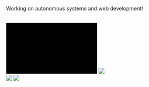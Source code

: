 Working on autonomous systems and web development!
<br />
<br />
<div class="row">
  <img src="https://github.com/winstxnhdw/AutoCarROS/blob/master/resources/gifs/1.gif?raw=true" width="49.4%" />
  <img src="https://github.com/winstxnhdw/AutoCarROS/blob/master/resources/gifs/2.gif?raw=true" width="49.4%" /> 
</div>
<div class="row">
  <img src="https://github.com/winstxnhdw/AutoCarROS/blob/master/resources/gifs/3.gif?raw=true" width="49.4%" />
  <img src="https://github.com/winstxnhdw/AutoCarROS/blob/master/resources/gifs/4.gif?raw=true" width="49.4%" /> 
</div>
